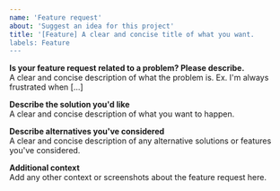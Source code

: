 ```yaml
---
name: 'Feature request'
about: 'Suggest an idea for this project'
title: '[Feature] A clear and concise title of what you want.
labels: Feature
---
```


**Is your feature request related to a problem? Please describe.**  
A clear and concise description of what the problem is. Ex. I'm always frustrated when [...]

**Describe the solution you'd like**  
A clear and concise description of what you want to happen.

**Describe alternatives you've considered**  
A clear and concise description of any alternative solutions or features you've considered.

**Additional context**  
Add any other context or screenshots about the feature request here.
